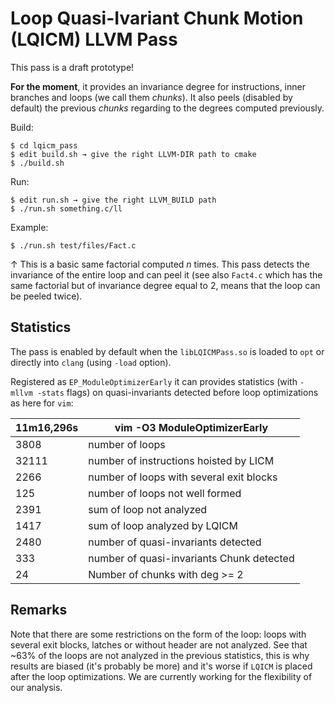 # Loop Quasi-Ivariant Chunk Motion (LQICM) LLVM Pass

This pass is a draft prototype! 

**For the moment**, it provides an invariance degree for instructions,
inner branches and loops (we call them *chunks*). It also peels
(disabled by default) the previous *chunks* regarding to the degrees
computed previously.

Build:

    $ cd lqicm_pass
    $ edit build.sh → give the right LLVM-DIR path to cmake
    $ ./build.sh

Run:

    $ edit run.sh → give the right LLVM_BUILD path
    $ ./run.sh something.c/ll

Example:

    $ ./run.sh test/files/Fact.c

↑ This is a basic same factorial computed *n* times. This pass detects
the invariance of the entire loop and can peel it (see also `Fact4.c`
which has the same factorial but of invariance degree equal to 2,
means that the loop can be peeled twice).

## Statistics 

The pass is enabled by default when the `libLQICMPass.so` is loaded to
`opt` or directly into `clang` (using `-load` option).

Registered as `EP_ModuleOptimizerEarly` it can provides statistics
(with `-mllvm -stats` flags) on quasi-invariants detected before loop
optimizations as here for `vim`:

11m16,296s | vim -O3 ModuleOptimizerEarly
--- | ---
3808 | number of loops
32111 | number of instructions hoisted by LICM
2266 | number of loops with several exit blocks
125 | number of loops not well formed
2391 | sum of loop not analyzed
1417 | sum of loop analyzed by LQICM
2480 | number of quasi-invariants detected
333 | number of quasi-invariants Chunk detected
24 | Number of chunks with deg >= 2

## Remarks

Note that there are some restrictions on the form of the loop: loops
with several exit blocks, latches or without header are not analyzed.
See that ~63% of the loops are not analyzed in the previous
statistics, this is why results are biased (it's probably be more) and
it's worse if `LQICM` is placed after the loop optimizations. We are
currently working for the flexibility of our analysis.
